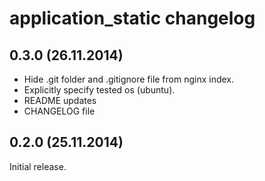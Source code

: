 application_static changelog
============================

0.3.0 (26.11.2014)
------------------
* Hide .git folder and .gitignore file from nginx index.
* Explicitly specify tested os (ubuntu).
* README updates
* CHANGELOG file

0.2.0 (25.11.2014)
------------------
Initial release.
